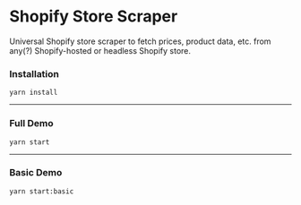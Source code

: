 # Shopify Store Scraper

Universal Shopify store scraper to fetch prices, product data, etc. from any(?) Shopify-hosted or headless Shopify store.

### Installation
```
yarn install
```
---

### Full Demo
```
yarn start
```
--- 
### Basic Demo
```
yarn start:basic
```

